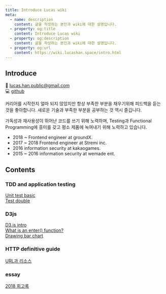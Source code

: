 ```yaml
---
title: Introduce Lucas wiki
meta:
  - name: description
    content: 글을 작성하는 본인과 wiki에 대한 설명입니다.
  - property: og:title
    content: Introduce Lucas wiki
  - property: og:description
    content: 글을 작성하는 본인과 wiki에 대한 설명입니다.
  - property: og:url
    content: https://wiki.lucashan.space/intro.html
---
```


## Introduce
:email: lucas.han.public@gmail.com  
:computer: [github](https://github.com/stardustrain)  

커리어를 시작한지 얼마 되지 않았지만 항상 부족한 부분을 채우기위해 피드백을 듣는 것을 좋아합니다. 새로운 기술과 부족한 부분을 공부하는 것 역시 즐깁니다.  

가독성과 재사용성이 뛰어난 코드를 쓰기 위해 노력하며, Testing과 Functional Programming에 흥미를 갖고 평소 제품에 녹여내기 위해 노력하고 있습니다.

- 2018 ~ Frontend engineer at groundX.  
- 2017 ~ 2018 Frontend engineer at Stremi inc.  
- 2016 information security at kakaogames.  
- 2015 ~ 2016 information security at wemade ent.  
## Contents
  ### TDD and application testing
  [Unit test basic](/TDD/01.unit-test-basic.html)  
  [Test double](/TDD/02.test-double.html)  
  ### D3js
  [D3.js intro](/D3/01.d3js-basic.html)  
  [What is an enter() function?](/D3/02.d3js-enter-function.html)  
  [Drawing bar chart](/D3/03.d3js-drawing-bar-chart.html)  
  ### HTTP definitive guide
  [URL과 리소스](/http-guide/01.url-and-resouce.html)  
  ### essay
  [2018 회고록](/2018-memoir.html)  
